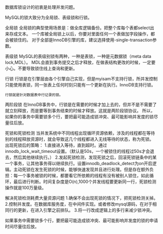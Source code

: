 数据库锁设计的初衷是处理并发问题。

MySQL的锁大致分为全局锁、表级锁和行锁。

全局锁
	全局锁的典型使用场景是：做全库逻辑备份。把整个库每个表都select出来存成文本。
	一个库被全局锁上以后，你要对里面任何一个表做加字段操作，都会被锁住的。
	对于全部是InnoDB引擎的库，建议选择使用-single-transaction参数。

表级锁
	MySQL的表级别锁有两种，一种是表锁，一种是元数据锁（meta data lock,MDL）。
	MDL会直到事务提交之后才释放，在做表结构更改的时候，一定要小心。不要导致锁住线上查询和更新。

行锁
	行锁是在引擎层由各个引擎自己实现，但是myisam不支持行锁，所并发控制只能使用表锁，同一张表上任何时刻只能有一个更新在执行。InnoDB支持行锁。

	行锁就是针对数据表中行记录的锁。

两阶段锁
	在InnoDB事务中，行锁是在需要的时候才加上去的，但并不是不需要了就立刻释放，而是要等到事务结束的时候才释放。这就是两阶段锁协议。
	所以，如果你的事务中需要锁多个行，要把最可能造成锁冲突、最可能影响并发度的锁尽量往后放。

死锁和死锁检测
	当并发系统中不同线程出现循环资源依赖，涉及的线程都在等待别的线程释放资源时，就会导致这几个线程都进入无线等待的状态，称为死锁。
	出现死锁后的策略：
	1.直接进入等待，直到超时。通过innodb_lock_wait_timeout设置。（默认是50s，一个被锁住的线程过50s才会退去，然后其他继续执行。）
	2.发起死锁检测，发现死锁之后，回滚死锁链条中的某一个事务，让其他事务得以继续执行。设置innodb_deadlock_detect为on开启逻辑。主动死锁在发生死锁的时候，能够快速发现并且进行处理。但是存在额外负担：每一个事务被锁的时候，都要看它所依赖的线程有没有被别人锁住，如此循环，最后进行判断。时间复杂度是O(n),1000个并发线程要更新同一行，死锁检测操作就是100万量级。

解决死锁检测耗费大量资源问题
	1.确保不会出现死锁的情况下，把死锁检测关掉。
	2.控制并发度。在数据库服务度，在中间件实现。或者修改mysql源码，在对于相同行的更新，在进入引擎之前排队。
	3.将一行改成逻辑上的多行来减少锁冲突。

如果事务中需要锁多个行，要把最可能造成锁冲突、最可能影响并发度的锁的申请时间尽量往后放。
